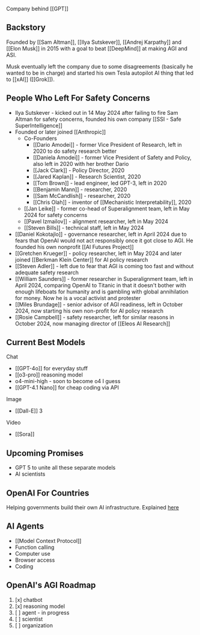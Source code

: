 Company behind [[GPT]]

## Backstory
Founded by [[Sam Altman]], [[Ilya Sutskever]], [[Andrej Karpathy]] and [[Elon Musk]] in 2015 with a goal to beat [[DeepMind]] at making AGI and ASI.

Musk eventually left the company due to some disagreements (basically he wanted to be in charge) and started his own Tesla autopilot AI thing that led to [[xAI]] ([[Grok]]).

## People Who Left For Safety Concerns
- Ilya Sutskever - kicked out in 14 May 2024 after failing to fire Sam Altman for safety concerns, founded his own company [[SSI - Safe SuperIntelligence]]
- Founded or later joined [[Anthropic]]
	- Co-Founders
		- [[Dario Amodei]] - former Vice President of Research, left in 2020 to do safety research better
		- [[Daniela Amodei]] - former Vice President of Safety and Policy, also left in 2020 with her brother Dario
		- [[Jack Clark]] - Policy Director, 2020
		- [[Jared Kaplan]] - Research Scientist, 2020
		- [[Tom Brown]] - lead engineer, led GPT-3, left in 2020
		- [[Benjamin Mann]] - researcher, 2020
		- [[Sam McCandlish]] - researcher, 2020
		- [[Chris Olah]] - inventor of [[Mechanistic Interpretability]], 2020
	- [[Jan Leike]] - former co-head of Superalignment team, left in May 2024 for safety concerns
	- [[Pavel Izmailov]] - alignment researcher, left in May 2024
	- [[Steven Bills]] - technical staff, left in May 2024
- [[Daniel Kokotajlo]] - governance researcher, left in April 2024 due to fears that OpenAI would not act responsibly once it got close to AGI. He founded his own nonprofit [[AI Futures Project]]
- [[Gretchen Krueger]] - policy researcher, left in May 2024 and later joined [[Berkman Klein Center]] for AI policy research
- [[Steven Adler]] - left due to fear that AGI is coming too fast and without adequate safety research
- [[William Saunders]] - former researcher in Superalignment team, left in April 2024, comparing OpenAI to Titanic in that it doesn't bother with enough lifeboats for humanity and is gambling with global annihilation for money. Now he is a vocal activist and protester
- [[Miles Brundage]] - senior advisor of AGI readiness, left in October 2024, now starting his own non-profit for AI policy research
- [[Rosie Campbell]] - safety researcher, left for similar reasons in October 2024, now managing director of [[Eleos AI Research]]

## Current Best Models
Chat
- [[GPT-4o]] for everyday stuff
- [[o3-pro]] reasoning model
- o4-mini-high - soon to become o4 I guess
- [[GPT-4.1 Nano]] for cheap coding via API

Image
- [[Dall-E]] 3

Video
- [[Sora]]

## Upcoming Promises
- GPT 5 to unite all these separate models
- AI scientists

## OpenAI For Countries
Helping governments build their own AI infrastructure.
Explained [here](https://openai.com/global-affairs/openai-for-countries/)

## AI Agents
- [[Model Context Protocol]]
- Function calling
- Computer use
- Browser access
- Coding

## OpenAI's AGI Roadmap
1. [x] chatbot
2. [x] reasoning model
3. [ ] agent - in progress
4. [ ] scientist
5. [ ] organization
